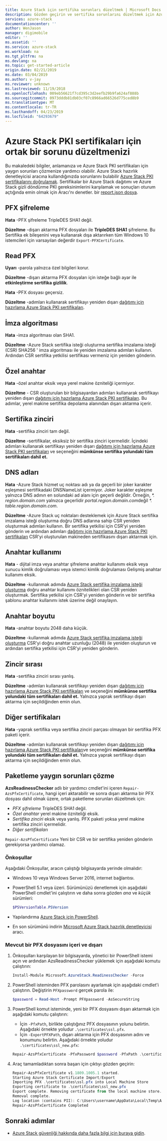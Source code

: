 ```yaml
---
title: Azure Stack için sertifika sorunları düzeltmek | Microsoft Docs
description: Gözden geçirin ve sertifika sorunlarını düzeltmek için Azure Stack hazırlık Denetleyicisi'ni kullanın.
services: azure-stack
documentationcenter: ''
author: WenJason
manager: digimobile
editor: ''
ms.assetid: ''
ms.service: azure-stack
ms.workload: na
ms.tgt_pltfrm: na
ms.devlang: na
ms.topic: get-started-article
origin.date: 02/21/2019
ms.date: 03/04/2019
ms.author: v-jay
ms.reviewer: unknown
ms.lastreviewed: 11/19/2018
ms.openlocfilehash: 009eb56621f7cd395c3d2eefb29b9fa624af888b
ms.sourcegitcommit: 0973dddb81db03cf07c8966ad66526d775ced8b9
ms.translationtype: MT
ms.contentlocale: tr-TR
ms.lasthandoff: 04/23/2019
ms.locfileid: "64293679"
---
```

# <a name="remediate-common-issues-for-azure-stack-pki-certificates"></a>Azure Stack PKI sertifikaları için ortak bir sorunu düzeltmenizi

Bu makaledeki bilgiler, anlamanıza ve Azure Stack PKI sertifikaları için yaygın sorunları çözmenize yardımcı olabilir. Azure Stack hazırlık denetleyicisi aracına kullandığınızda sorunlarını bulabilir [Azure Stack PKI sertifikalarını doğrulamak](azure-stack-validate-pki-certs.md). Sertifikalar bir Azure Stack dağıtımı ve Azure Stack gizli döndürme PKI gereksinimlerini karşılamak ve sonuçları oturum açtığında emin olmak için Aracı'nı denetler. bir [report.json dosya](azure-stack-validation-report.md).  

## <a name="pfx-encryption"></a>PFX şifreleme

**Hata** -PFX şifreleme TripleDES SHA1 değil.

**Düzeltme** -dışarı aktarma PFX dosyaları ile **TripleDES SHA1** şifreleme. Bu Sertifika ek bileşenini veya kullanarak dışa aktarırken tüm Windows 10 istemcileri için varsayılan değerdir `Export-PFXCertificate`.

## <a name="read-pfx"></a>Read PFX

**Uyarı** -parola yalnızca özel bilgileri korur.  

**Düzeltme** -dışarı aktarma PFX dosyaları için isteğe bağlı ayar ile **etkinleştirme sertifika gizlilik**.  

**Hata** -PFX dosyası geçersiz.  

**Düzeltme** -adımları kullanarak sertifikayı yeniden dışarı [dağıtımı için hazırlama Azure Stack PKI sertifikaları](azure-stack-prepare-pki-certs.md).

## <a name="signature-algorithm"></a>İmza algoritması

**Hata** -imza algoritması olan SHA1.

**Düzeltme** -Azure Stack sertifika isteği oluşturma sertifika imzalama isteği (CSR) SHA256 ' imza algoritması ile yeniden imzalama adımları kullanın. Ardından CSR sertifika yetkilisi sertifikası vermeniz için yeniden gönderin.

## <a name="private-key"></a>Özel anahtar

**Hata** -özel anahtar eksik veya yerel makine özniteliği içermiyor.  

**Düzeltme** - CSR oluşturulan bir bilgisayardan adımları kullanarak sertifikayı yeniden dışarı [dağıtımı için hazırlama Azure Stack PKI sertifikaları](azure-stack-prepare-pki-certs.md#prepare-certificates-for-deployment). Bu adımlar, yerel makine sertifika depolama alanından dışarı aktarma içerir.

## <a name="certificate-chain"></a>Sertifika zinciri

**Hata** -sertifika zinciri tam değil.  

**Düzeltme** -sertifikalar, eksiksiz bir sertifika zinciri içermelidir. İçindeki adımları kullanarak sertifikayı yeniden dışarı [dağıtımı için hazırlama Azure Stack PKI sertifikaları](azure-stack-prepare-pki-certs.md#prepare-certificates-for-deployment) ve seçeneğini **mümkünse sertifika yolundaki tüm sertifikaları dahil et.**

## <a name="dns-names"></a>DNS adları

**Hata** -Azure Stack hizmet uç noktası adı ya da geçerli bir joker karakter eşleşmesi sertifikadaki DNSNameList içermiyor. Joker karakter eşleşme yalnızca DNS adının en solundaki ad alanı için geçerli değildir. Örneğin, _*. region.domain.com_ yalnızca geçerlidir *portal.region.domain.com*değil _*. table.region.domain.com_.

**Düzeltme** -Azure Stack uç noktaları desteklemek için Azure Stack sertifika imzalama isteği oluşturma doğru DNS adlarına sahip CSR yeniden oluşturmak adımları kullanın. Bir sertifika yetkilisi için CSR'yi yeniden gönderin ve ardından adımları [dağıtımı için hazırlama Azure Stack PKI sertifikaları](azure-stack-prepare-pki-certs.md#prepare-certificates-for-deployment) CSR'yi oluşturulan makineden sertifikasını dışarı aktarmak için.  

## <a name="key-usage"></a>Anahtar kullanımı

**Hata** - dijital imza veya anahtar şifreleme anahtar kullanımı eksik veya sunucu kimlik doğrulaması veya istemci kimlik doğrulaması Gelişmiş anahtar kullanımı eksik.  

**Düzeltme** -kullanmak adımda [Azure Stack sertifika imzalama isteği oluşturma](azure-stack-get-pki-certs.md) doğru anahtar kullanımı öznitelikleri olan CSR yeniden oluşturmak. Sertifika yetkilisi için CSR'yi yeniden gönderin ve bir sertifika şablonu anahtar kullanımı istek üzerine değil onaylayın.

## <a name="key-size"></a>Anahtar boyutu

**Hata** -anahtar boyutu 2048 daha küçük.

**Düzeltme** -kullanmak adımda [Azure Stack sertifika imzalama isteği oluşturma](azure-stack-get-pki-certs.md) CSR'yi doğru anahtar uzunluğu (2048) ile yeniden oluşturun ve ardından sertifika yetkilisi için CSR'yi yeniden gönderin.

## <a name="chain-order"></a>Zincir sırası

**Hata** -sertifika zinciri sırası yanlış.  

**Düzeltme** -adımları kullanarak sertifikayı yeniden dışarı [dağıtımı için hazırlama Azure Stack PKI sertifikaları](azure-stack-prepare-pki-certs.md#prepare-certificates-for-deployment) ve seçeneğini **mümkünse sertifika yolundaki tüm sertifikaları dahil et.** Yalnızca yaprak sertifikayı dışarı aktarma için seçildiğinden emin olun.

## <a name="other-certificates"></a>Diğer sertifikaları

**Hata** -yaprak sertifika veya sertifika zinciri parçası olmayan bir sertifika PFX paketi içerir.  

**Düzeltme** -adımları kullanarak sertifikayı yeniden dışarı [dağıtımı için hazırlama Azure Stack PKI sertifikaları](azure-stack-prepare-pki-certs.md#prepare-certificates-for-deployment)ve seçeneğini **mümkünse sertifika yolundaki tüm sertifikaları dahil et.** Yalnızca yaprak sertifikayı dışarı aktarma için seçildiğinden emin olun.

## <a name="fix-common-packaging-issues"></a>Paketleme yaygın sorunları çözme

**AzsReadinessChecker** adlı bir yardımcı cmdlet'ini içeren `Repair-AzsPfxCertificate`, hangi içeri aktarabilir ve sonra dışarı aktarma bir PFX dosyası dahil olmak üzere, ortak paketleme sorunları düzeltmek için:

- *PFX şifreleme* TripleDES SHA1 değil.
- *Özel anahtar* yerel makine özniteliği eksik.
- *Sertifika zinciri* eksik veya yanlış. PFX paketi yoksa yerel makine sertifika zinciri içermelidir.
- *Diğer sertifikaları*

`Repair-AzsPfxCertificate` Yeni bir CSR ve bir sertifika yeniden gönderin gerekiyorsa yardımcı olamaz.

### <a name="prerequisites"></a>Önkoşullar

Aşağıdaki Önkoşullar, aracın çalıştığı bilgisayarda yerinde olmalıdır:

- Windows 10 veya Windows Server 2016, internet bağlantısı.
- PowerShell 5.1 veya üzeri. Sürümünüzü denetlemek için aşağıdaki PowerShell cmdlet'ini çalıştırın ve daha sonra gözden *ana* ve *küçük* sürümleri:

   ```powershell
   $PSVersionTable.PSVersion
   ```

- Yapılandırma [Azure Stack için PowerShell](azure-stack-powershell-install.md).
- En son sürümünü indirin [Microsoft Azure Stack hazırlık denetleyicisi](https://aka.ms/AzsReadinessChecker) aracı.

### <a name="import-and-export-an-existing-pfx-file"></a>Mevcut bir PFX dosyasını içeri ve dışarı

1. Önkoşulları karşılayan bir bilgisayarda, yönetici bir PowerShell istemi açın ve ardından AzsReadinessChecker yüklemek için aşağıdaki komutu çalıştırın:

   ```powershell
   Install-Module Microsoft.AzureStack.ReadinessChecker -Force
   ```

2. PowerShell isteminden PFX parolasını ayarlamak için aşağıdaki cmdlet'i çalıştırın. Değiştirin `PFXpassword` gerçek parola ile:

   ```powershell
   $password = Read-Host -Prompt PFXpassword -AsSecureString
   ```

3. PowerShell komut isteminde, yeni bir PFX dosyasını dışarı aktarmak için aşağıdaki komutu çalıştırın:

   - İçin `-PfxPath`, birlikte çalıştığınız PFX dosyasının yolunu belirtin. Aşağıdaki örnekte yoludur `.\certificates\ssl.pfx`.
   - İçin `-ExportPFXPath`, dışarı aktarma için PFX dosyasının adını ve konumunu belirtin. Aşağıdaki örnekte yoludur `.\certificates\ssl_new.pfx`:

   ```powershell
   Repair-AzsPfxCertificate -PfxPassword $password -PfxPath .\certificates\ssl.pfx -ExportPFXPath .\certificates\ssl_new.pfx
   ```  

4. Araç tamamladıktan sonra başarı için çıktıyı gözden geçirin:

   ```powershell
   Repair-AzsPfxCertificate v1.1809.1005.1 started.
   Starting Azure Stack Certificate Import/Export
   Importing PFX .\certificates\ssl.pfx into Local Machine Store
   Exporting certificate to .\certificates\ssl_new.pfx
   Export complete. Removing certificate from the local machine store.
   Removal complete.
   Log location (contains PII): C:\Users\username\AppData\Local\Temp\AzsReadinessChecker\AzsReadinessChecker.log
   Repair-AzsPfxCertificate Completed
   ```

## <a name="next-steps"></a>Sonraki adımlar

- [Azure Stack güvenliği hakkında daha fazla bilgi için buraya gidin](azure-stack-rotate-secrets.md).
